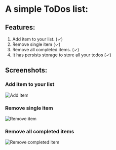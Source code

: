 # A simple ToDos list:

## Features:
1. Add item to your list. (✓)
2. Remove single item (✓)
3. Remove all completed items. (✓)
4. It has persists storage to store all your todos (✓)

## Screenshots:
### Add item to your list
![Add item](http://gdurl.com/ukHY)

### Remove single item
![Remove item](http://gdurl.com/oUqa)

### Remove all completed items
![Remove completed item](http://gdurl.com/dBVk)



